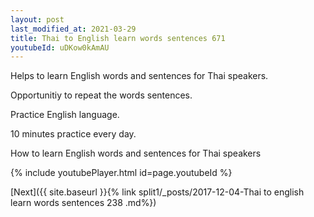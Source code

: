 ```yaml
---
layout: post
last_modified_at: 2021-03-29
title: Thai to English learn words sentences 671 
youtubeId: uDKow0kAmAU
---
```

 
 
Helps to learn English words and sentences for Thai speakers.

Opportunitiy to repeat the words sentences. 

Practice English language. 
 
10 minutes practice every day. 
 
How to learn English words and sentences for Thai speakers 
 
{% include youtubePlayer.html id=page.youtubeId %}
 
 
[Next]({{ site.baseurl }}{% link  split1/_posts/2017-12-04-Thai to english learn words sentences 238 .md%})
 
